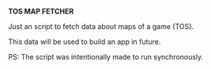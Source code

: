 **TOS MAP FETCHER**

Just an script to fetch data about maps of a game (TOS).

This data will be used to build an app in future.

PS: The script was intentionally made to run synchronously.